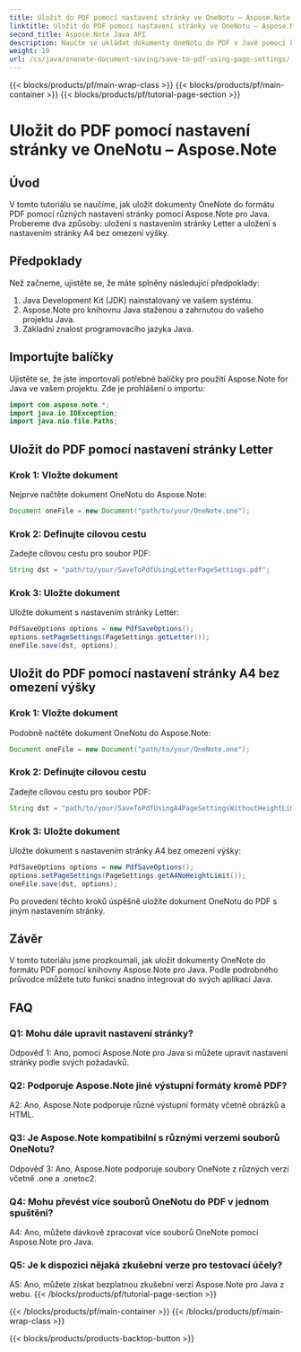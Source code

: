 ```yaml
---
title: Uložit do PDF pomocí nastavení stránky ve OneNotu – Aspose.Note
linktitle: Uložit do PDF pomocí nastavení stránky ve OneNotu – Aspose.Note
second_title: Aspose.Note Java API
description: Naučte se ukládat dokumenty OneNotu do PDF v Javě pomocí knihovny Aspose.Note. Podrobný průvodce s příklady kódu pro různá nastavení stránky.
weight: 19
url: /cs/java/onenote-document-saving/save-to-pdf-using-page-settings/
---
```


{{< blocks/products/pf/main-wrap-class >}}
{{< blocks/products/pf/main-container >}}
{{< blocks/products/pf/tutorial-page-section >}}

# Uložit do PDF pomocí nastavení stránky ve OneNotu – Aspose.Note

## Úvod

V tomto tutoriálu se naučíme, jak uložit dokumenty OneNote do formátu PDF pomocí různých nastavení stránky pomocí Aspose.Note pro Java. Probereme dva způsoby: uložení s nastavením stránky Letter a uložení s nastavením stránky A4 bez omezení výšky.

## Předpoklady

Než začneme, ujistěte se, že máte splněny následující předpoklady:

1. Java Development Kit (JDK) nainstalovaný ve vašem systému.
2. Aspose.Note pro knihovnu Java staženou a zahrnutou do vašeho projektu Java.
3. Základní znalost programovacího jazyka Java.

## Importujte balíčky

Ujistěte se, že jste importovali potřebné balíčky pro použití Aspose.Note for Java ve vašem projektu. Zde je prohlášení o importu:

```java
import com.aspose.note.*;
import java.io.IOException;
import java.nio.file.Paths;
```

## Uložit do PDF pomocí nastavení stránky Letter

### Krok 1: Vložte dokument

Nejprve načtěte dokument OneNotu do Aspose.Note:

```java
Document oneFile = new Document("path/to/your/OneNote.one");
```

### Krok 2: Definujte cílovou cestu

Zadejte cílovou cestu pro soubor PDF:

```java
String dst = "path/to/your/SaveToPdfUsingLetterPageSettings.pdf";
```

### Krok 3: Uložte dokument

Uložte dokument s nastavením stránky Letter:

```java
PdfSaveOptions options = new PdfSaveOptions();
options.setPageSettings(PageSettings.getLetter());
oneFile.save(dst, options);
```

## Uložit do PDF pomocí nastavení stránky A4 bez omezení výšky

### Krok 1: Vložte dokument

Podobně načtěte dokument OneNotu do Aspose.Note:

```java
Document oneFile = new Document("path/to/your/OneNote.one");
```

### Krok 2: Definujte cílovou cestu

Zadejte cílovou cestu pro soubor PDF:

```java
String dst = "path/to/your/SaveToPdfUsingA4PageSettingsWithoutHeightLimit.pdf";
```

### Krok 3: Uložte dokument

Uložte dokument s nastavením stránky A4 bez omezení výšky:

```java
PdfSaveOptions options = new PdfSaveOptions();
options.setPageSettings(PageSettings.getA4NoHeightLimit());
oneFile.save(dst, options);
```

Po provedení těchto kroků úspěšně uložíte dokument OneNotu do PDF s jiným nastavením stránky.

## Závěr

V tomto tutoriálu jsme prozkoumali, jak uložit dokumenty OneNote do formátu PDF pomocí knihovny Aspose.Note pro Java. Podle podrobného průvodce můžete tuto funkci snadno integrovat do svých aplikací Java.

## FAQ

### Q1: Mohu dále upravit nastavení stránky?

Odpověď 1: Ano, pomocí Aspose.Note pro Java si můžete upravit nastavení stránky podle svých požadavků.

### Q2: Podporuje Aspose.Note jiné výstupní formáty kromě PDF?

A2: Ano, Aspose.Note podporuje různé výstupní formáty včetně obrázků a HTML.

### Q3: Je Aspose.Note kompatibilní s různými verzemi souborů OneNotu?

Odpověď 3: Ano, Aspose.Note podporuje soubory OneNote z různých verzí včetně .one a .onetoc2.

### Q4: Mohu převést více souborů OneNotu do PDF v jednom spuštění?

A4: Ano, můžete dávkově zpracovat více souborů OneNote pomocí Aspose.Note pro Java.

### Q5: Je k dispozici nějaká zkušební verze pro testovací účely?

A5: Ano, můžete získat bezplatnou zkušební verzi Aspose.Note pro Java z webu.
{{< /blocks/products/pf/tutorial-page-section >}}

{{< /blocks/products/pf/main-container >}}
{{< /blocks/products/pf/main-wrap-class >}}

{{< blocks/products/products-backtop-button >}}
